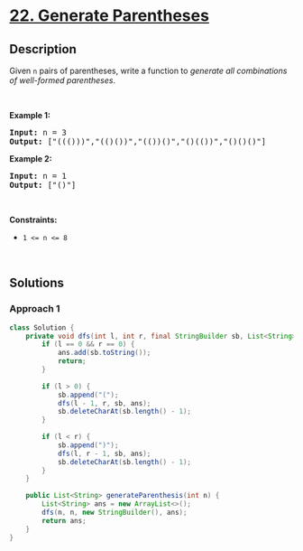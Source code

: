 # [22. Generate Parentheses](https://leetcode.com/problems/generate-parentheses)

## Description

<p>Given <code>n</code> pairs of parentheses, write a function to <em>generate all combinations of well-formed parentheses</em>.</p>
<p>&nbsp;</p>

<p><strong class="example">Example 1:</strong></p>
<pre>
<strong>Input:</strong> n = 3
<strong>Output:</strong> ["((()))","(()())","(())()","()(())","()()()"]
</pre>

<p><strong class="example">Example 2:</strong></p>
<pre>
<strong>Input:</strong> n = 1
<strong>Output:</strong> ["()"]
</pre>
<p>&nbsp;</p>

<p><strong>Constraints:</strong></p>
<ul>
    <li><code>1 &lt;= n &lt;= 8</code></li>
</ul>
<p>&nbsp;</p>

## Solutions

### **Approach 1**

```java
class Solution {
    private void dfs(int l, int r, final StringBuilder sb, List<String> ans) {
        if (l == 0 && r == 0) {
            ans.add(sb.toString());
            return;
        }
        
        if (l > 0) {
            sb.append("(");
            dfs(l - 1, r, sb, ans);
            sb.deleteCharAt(sb.length() - 1);
        }
        
        if (l < r) {
            sb.append(")");
            dfs(l, r - 1, sb, ans);
            sb.deleteCharAt(sb.length() - 1);
        }
    }
    
    public List<String> generateParenthesis(int n) {
        List<String> ans = new ArrayList<>();
        dfs(n, n, new StringBuilder(), ans);
        return ans;
    }
}
```